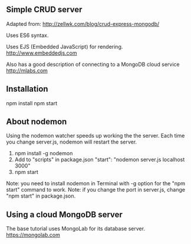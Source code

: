 ## Simple CRUD server

Adapted from: http://zellwk.com/blog/crud-express-mongodb/

Uses ES6 syntax.

Uses EJS (Embedded JavaScript) for rendering.
http://www.embeddedjs.com 

Also has a good description of connecting to a MongoDB cloud service
http://mlabs.com

## Installation

npm install 
npm start

## About nodemon

Using the nodemon watcher speeds up working the the server. Each time you change server.js, 
nodemon will restart the server. 

1. npm install -g nodemon
2. Add to "scripts" in package.json 
    "start": "nodemon server.js localhost 3000"
3. npm start


Note: you need to install nodemon in Terminal with -g option for the "npm start" command to work.
Note: if you change the port in server.js, change "npm start" in package.json.

## Using a cloud MongoDB server

The base tutorial uses MongoLab for its database server.
https://mongolab.com 

